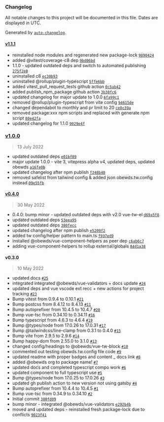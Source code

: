 ### Changelog

All notable changes to this project will be documented in this file. Dates are displayed in UTC.

Generated by [`auto-changelog`](https://github.com/CookPete/auto-changelog).

#### [v1.1.1](https://github.com/obewds/vue-tw-block/compare/v1.0.0...v1.1.1)

- reinstalled node modules and regenerated new package-lock [`9890424`](https://github.com/obewds/vue-tw-block/commit/9890424fca8b9ddcdd0d41d4e999dda0db85aad8)
- added @vitest/coverage-c8 dep [`9bd06bd`](https://github.com/obewds/vue-tw-block/commit/9bd06bdaeb79b1df632ecd5af760375acd6c40a6)
- 1.1.0 - updated outdated deps and switch to automated publishing [`275f2e8`](https://github.com/obewds/vue-tw-block/commit/275f2e867baf9a2c73e10d2499b0a842b81efc0b)
- uninstalled c8 [`ec30b93`](https://github.com/obewds/vue-tw-block/commit/ec30b93506cf49f95b8b9dca723661db3961df5f)
- uninstalled @rollup/plugin-typescript [`5ffe6bb`](https://github.com/obewds/vue-tw-block/commit/5ffe6bbf7014e55a4ebe8fb92e97bc8530797443)
- added vitest_pull_request_tests github action [`0c5ab42`](https://github.com/obewds/vue-tw-block/commit/0c5ab42450af36b863dc224e16cc25813b75dda2)
- added publish_npm_package github action [`3b30fc6`](https://github.com/obewds/vue-tw-block/commit/3b30fc6f3a96ddf803149a783e2867e8b9838743)
- updated changelog for major update to 1.0.0 [`6fa99c1`](https://github.com/obewds/vue-tw-block/commit/6fa99c198c3c02c0eee3cf7d5a725d0d60a5e788)
- removed @rollup/plugin-typescript from vite config [`94615de`](https://github.com/obewds/vue-tw-block/commit/94615de729c75c28d5a2a38fe56999a610613678)
- changed dependabot to monthly and pr limit to 20 [`ce0c39a`](https://github.com/obewds/vue-tw-block/commit/ce0c39a8a1544cabef89f18a1668ced265313e09)
- removed package:xxx npm scripts and replaced with generate npm script [`80e42fa`](https://github.com/obewds/vue-tw-block/commit/80e42fa472dc9e34a175124894df93ed8f0321b9)
- updated changelog for 1.1.0 [`9029e4f`](https://github.com/obewds/vue-tw-block/commit/9029e4f048881642134c263c54621e67e9d418a2)

### [v1.0.0](https://github.com/obewds/vue-tw-block/compare/v0.4.0...v1.0.0)

> 13 July 2022

- updated outdated deps [`e01bf89`](https://github.com/obewds/vue-tw-block/commit/e01bf894108ce854c48277c6a82bef2286d67548)
- major update 1.0.0 - vite 3, vitepress alpha v4, updated deps, updated obewds [`a16fe0b`](https://github.com/obewds/vue-tw-block/commit/a16fe0bdf98fae5c14302853906cd1ab04860a08)
- updated changelog after npm publish [`f348b40`](https://github.com/obewds/vue-tw-block/commit/f348b40ac6df23b907561ee328572007b3453032)
- removed safelist from tailwind config & added json obewds.tw.config instead [`09e55fb`](https://github.com/obewds/vue-tw-block/commit/09e55fb253933b175bcdaa78c82db59c12af7213)

#### [v0.4.0](https://github.com/obewds/vue-tw-block/compare/v0.3.0...v0.4.0)

> 30 May 2022

- 0.4.0: bump minor - updated outdated deps with v2.0 vue-tw-el [`d69a5f8`](https://github.com/obewds/vue-tw-block/commit/d69a5f81b16bb241fc830d983429bfca474547c9)
- updated outdated deps [`53eea95`](https://github.com/obewds/vue-tw-block/commit/53eea9579b70521b5a7650992528b73d6e16908d)
- updated outdated deps [`380fecc`](https://github.com/obewds/vue-tw-block/commit/380fecc5daa5fa2af51f325de5654142bbc6be2d)
- updated changelog after npm publish [`e5209f2`](https://github.com/obewds/vue-tw-block/commit/e5209f2754248c95c06ed3e1e03d1bea48214ec5)
- added tw config/helper pattern to main.ts [`f937ed9`](https://github.com/obewds/vue-tw-block/commit/f937ed9230a89a2e56c0b29f28ae82d8af8d36a6)
- installed @obewds/vue-component-helpers as peer dep [`c6ab6c7`](https://github.com/obewds/vue-tw-block/commit/c6ab6c7b94b773fd255265e6e538646ef66e1b2b)
- adding vue-component-helpers to rollup external/globals [`84d1a38`](https://github.com/obewds/vue-tw-block/commit/84d1a38be108dccdca03d187ca7251b4aeef04ac)

#### v0.3.0

> 10 May 2022

- updated docs [`#25`](https://github.com/obewds/vue-tw-block/pull/25)
- integrated integrated @obewds/vue-validators + docs update [`#24`](https://github.com/obewds/vue-tw-block/pull/24)
- updated deps and vue vscode ext recc + new actions for project tracking [`#23`](https://github.com/obewds/vue-tw-block/pull/23)
- Bump vitest from 0.9.4 to 0.10.1 [`#21`](https://github.com/obewds/vue-tw-block/pull/21)
- Bump postcss from 8.4.12 to 8.4.13 [`#11`](https://github.com/obewds/vue-tw-block/pull/11)
- Bump autoprefixer from 10.4.5 to 10.4.7 [`#20`](https://github.com/obewds/vue-tw-block/pull/20)
- Bump vue-tsc from 0.34.10 to 0.34.11 [`#16`](https://github.com/obewds/vue-tw-block/pull/16)
- Bump typescript from 4.6.3 to 4.6.4 [`#19`](https://github.com/obewds/vue-tw-block/pull/19)
- Bump @types/node from 17.0.26 to 17.0.31 [`#17`](https://github.com/obewds/vue-tw-block/pull/17)
- Bump @tailwindcss/line-clamp from 0.3.1 to 0.4.0 [`#15`](https://github.com/obewds/vue-tw-block/pull/15)
- Bump vite from 2.9.5 to 2.9.6 [`#14`](https://github.com/obewds/vue-tw-block/pull/14)
- Bump happy-dom from 2.55.0 to 3.1.0 [`#13`](https://github.com/obewds/vue-tw-block/pull/13)
- changed config/headings to @obewds/vue-tw-block [`#10`](https://github.com/obewds/vue-tw-block/pull/10)
- commented out testing obewds.tw.config file code [`#9`](https://github.com/obewds/vue-tw-block/pull/9)
- updated readme with proper badges and content _ docs link [`#8`](https://github.com/obewds/vue-tw-block/pull/8)
- added @obewds org to package name! [`#7`](https://github.com/obewds/vue-tw-block/pull/7)
- updated docs and completed typescript compo work [`#6`](https://github.com/obewds/vue-tw-block/pull/6)
- updated component to full typescript use [`#5`](https://github.com/obewds/vue-tw-block/pull/5)
- Bump @types/node from 17.0.25 to 17.0.26 [`#3`](https://github.com/obewds/vue-tw-block/pull/3)
- updated gh publish action to new version not using gatsby [`#4`](https://github.com/obewds/vue-tw-block/pull/4)
- Bump autoprefixer from 10.4.4 to 10.4.5 [`#1`](https://github.com/obewds/vue-tw-block/pull/1)
- Bump vue-tsc from 0.34.9 to 0.34.10 [`#2`](https://github.com/obewds/vue-tw-block/pull/2)
- Initial commit [`380fd09`](https://github.com/obewds/vue-tw-block/commit/380fd09f336764ec42208016c775f2e8103447e9)
- bump minor - integrated @obewds/vue-validators [`e292b4b`](https://github.com/obewds/vue-tw-block/commit/e292b4bc7ae2dbee91291014bb363109681d3ab7)
- moved and updated deps - reinstalled fresh package-lock due to conflicts [`9023f41`](https://github.com/obewds/vue-tw-block/commit/9023f413b798ac78cc7e3a07e07d0b49ab19f349)
